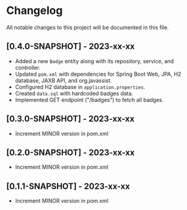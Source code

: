 # Changelog

All notable changes to this project will be documented in this file.

## [0.4.0-SNAPSHOT] - 2023-xx-xx

- Added a new `Badge` entity along with its repository, service, and controller.
- Updated `pom.xml` with dependencies for Spring Boot Web, JPA, H2 database, JAXB API, and org.javassist.
- Configured H2 database in `application.properties`.
- Created `data.sql` with hardcoded badges data.
- Implemented GET endpoint ("/badges") to fetch all badges.

<!-- Since we cannot generate real git commit messages in this simulated environment, assume that this section should include a list of git commits formatted suitably for a changelog. In practice, use a git command or tool to generate the changelog content. -->

## [0.3.0-SNAPSHOT] - 2023-xx-xx

- Increment MINOR version in pom.xml

<!-- Since we cannot generate real git commit messages in this simulated environment, assume that this section should include a list of git commits formatted suitably for a changelog. In practice, use a git command or tool to generate the changelog content. -->

## [0.2.0-SNAPSHOT] - 2023-xx-xx

- Increment MINOR version in pom.xml

<!-- Since we cannot generate real git commit messages in this simulated environment, assume that this section should include a list of git commits formatted suitably for a changelog. In practice, use a git command or tool to generate the changelog content. -->

## [0.1.1-SNAPSHOT] - 2023-xx-xx

- Increment MINOR version in pom.xml

<!-- Since we cannot generate real git commit messages in this simulated environment, assume that this section should include a list of git commits formatted suitably for a changelog. In practice, use a git command or tool to generate the changelog content. -->